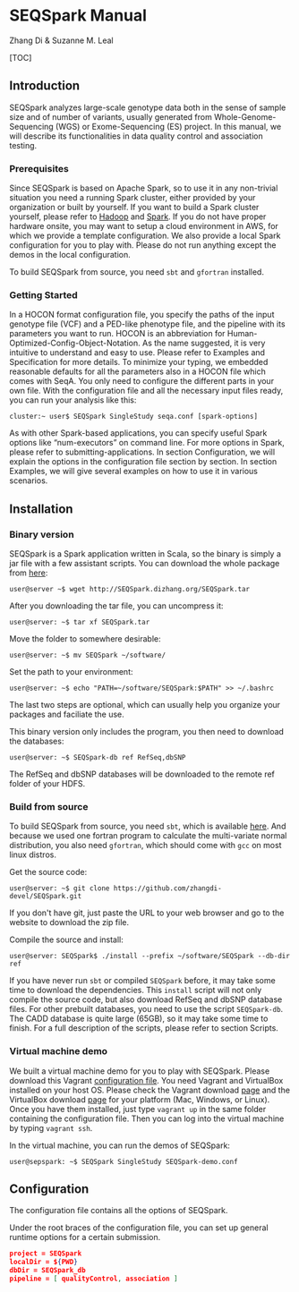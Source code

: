 # SEQSpark Manual

Zhang Di & Suzanne M. Leal

[TOC]

## Introduction

SEQSpark analyzes large-scale genotype data both in the sense of sample size and of number of variants, usually generated from Whole-Genome-Sequencing (WGS) or Exome-Sequencing (ES) project. In this manual, we will describe its functionalities in data quality control and association testing.

### Prerequisites

Since SEQSpark is based on Apache Spark, so to use it in any non-trivial situation you need a running Spark cluster, either provided by your organization or built by yourself. If you want to build a Spark cluster yourself, please refer to [Hadoop](https://hadoop.apache.org/) and [Spark](http://spark.apache.org). If you do not have proper hardware onsite, you may want to setup a cloud environment in AWS, for which we provide a template configuration. We also provide a local Spark configuration for you to play with. Please do not run anything except the demos in the local configuration.

To build SEQSpark from source, you need `sbt` and `gfortran` installed.

### Getting Started

In a HOCON format configuration file, you specify the paths of the input genotype file (VCF) and a PED-like phenotype file, and the pipeline with its parameters you want to run. HOCON is an abbreviation for Human-Optimized-Config-Object-Notation. As the name suggested, it is very intuitive to understand and easy to use. Please refer to Examples and Specification for more details. To minimize your typing, we embedded reasonable defaults for all the parameters also in a HOCON file which comes with SeqA. You only need to configure the different parts in your own file. With the configuration file and all the necessary input files ready, you can run your analysis like this: 

```shell
cluster:~ user$ SEQSpark SingleStudy seqa.conf [spark-options]
```

As with other Spark-based applications, you can specify useful Spark options like “num-executors” on command line. For more options in Spark, please refer to submitting-applications. In section Configuration, we will explain the options in the configuration file section by section. In section Examples, we will give several examples on how to use it in various scenarios.

## Installation

### Binary version

SEQSpark is a Spark application written in Scala, so the binary is simply a jar file with a few assistant scripts. You can download the whole package from [here](http://SEQSpark.dizhang.org/SEQSpark.tar):

```shell
user@server ~$ wget http://SEQSpark.dizhang.org/SEQSpark.tar
```

After you downloading the tar file, you can uncompress it:

```shell
user@server: ~$ tar xf SEQSpark.tar
```

Move the folder to somewhere desirable:

```shell
user@server: ~$ mv SEQSpark ~/software/
```

Set the path to your environment:

```shell
user@server: ~$ echo "PATH=~/software/SEQSpark:$PATH" >> ~/.bashrc
```

The last two steps are optional, which can usually help you organize your packages and faciliate the use.

This binary version only includes the program, you then need to download the databases:

```shell
user@server: ~$ SEQSpark-db ref RefSeq,dbSNP
```

The RefSeq and dbSNP databases will be downloaded to the remote ref folder of your HDFS.

### Build from source

To build SEQSpark from source, you need `sbt`, which is available [here](http://www.scala-sbt.org/0.13/docs/Manual-Installation.html). And because we used one fortran program to calculate the multi-variate normal distribution, you also need `gfortran`, which should come with `gcc` on most linux distros.

Get the source code:

```shell
user@server: ~$ git clone https://github.com/zhangdi-devel/SEQSpark.git
```

If you don't have git, just paste the URL to your web browser and go to the website to download the zip file.

Compile the source and install:

```shell
user@server: SEQSpark$ ./install --prefix ~/software/SEQSpark --db-dir ref 
```

If you have never run `sbt` or compiled `SEQSpark` before, it may take some time to download the dependencies. This `install` script will not only compile the source code, but also download RefSeq and dbSNP database files. For other prebuilt databases, you need to use the script `SEQSpark-db`. The CADD database is quite large (65GB), so it may take some time to finish. For a full description of the scripts, please refer to section Scripts. 

### Virtual machine demo

We built a virtual machine demo for you to play with SEQSpark. Please download this Vagrant [configuration file](https://SEQSpark.dizhang.org/Vagrantfile). You need Vagrant and VirtualBox installed on your host OS. Please check the Vagrant download [page](https://www.vagrantup.com/downloads.html) and the VirtualBox download [page](https://www.virtualbox.org/wiki/Downloads) for your platform (Mac, Windows, or Linux). Once you have them installed, just type `vagrant up` in the same folder containing the configuration file. Then you can log into the virtual machine by typing `vagrant ssh`.

In the virtual machine, you can run the demos of SEQSpark:

```shell
user@sepspark: ~$ SEQSpark SingleStudy SEQSpark-demo.conf
```

## Configuration

The configuration file contains all the options of SEQSpark. 

Under the root braces of the configuration file, you can set up general runtime options for a certain submission.

```json
project = SEQSpark
localDir = ${PWD}
dbDir = SEQSpark_db
pipeline = [ qualityControl, association ]
```

### 